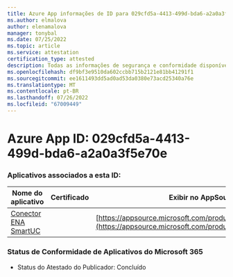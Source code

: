 ```yaml
---
title: Azure App informações de ID para 029cfd5a-4413-499d-bda6-a2a0a3f5e70e
ms.author: elmalova
author: elenamalova
manager: tonybal
ms.date: 07/25/2022
ms.topic: article
ms.service: attestation
certification_type: attested
description: Todas as informações de segurança e conformidade disponíveis para 029cfd5a-4413-499d-bda6-a2a0a3f5e70e.
ms.openlocfilehash: df9bf3e9510da602ccbb715b2121e81bb41291f1
ms.sourcegitcommit: ee1611493dd5ad0ad53da0380e73acd25340a76e
ms.translationtype: MT
ms.contentlocale: pt-BR
ms.lasthandoff: 07/26/2022
ms.locfileid: "67009449"
---
```

# <a name="azure-app-id-029cfd5a-4413-499d-bda6-a2a0a3f5e70e"></a>Azure App ID: 029cfd5a-4413-499d-bda6-a2a0a3f5e70e


### <a name="apps-associated-with-this-id"></a>Aplicativos associados a esta ID:
| **Nome do aplicativo** | **Certificado** | **Exibir no AppSource** |
|--------------|---------------|-----------------------|
| [Conector ENA SmartUC](../forward/WA200003354.md) |  | [https://appsource.microsoft.com/product/office/WA200003354](https://appsource.microsoft.com/product/office/WA200003354) |

### <a name="microsoft-365-app-compliance-status"></a>Status de Conformidade de Aplicativos do Microsoft 365
- Status do Atestado do Publicador: Concluído
